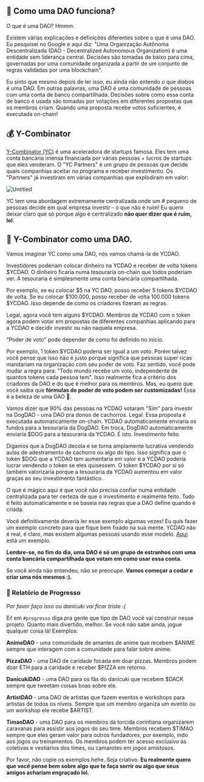 👻 Como uma DAO funciona?
----------------------

O que é uma DAO? Hmmm.

Existem várias explicações e definições diferentes sobre o que é uma DAO. Eu pesquisei no Google e aqui diz: "Uma Organização Autônoma Descentralizada (DAO - Decentralized Autonomous Organization) é uma entidade sem liderança central. Decisões são tomadas de baixo para cima, governadas por uma comunidade organizada a partir de um conjunto de regras validadas por uma blockchain".

Eu sinto que mesmo depois de ler isso, eu ainda não entendo o que diabos é uma DAO. Em outras palavras, uma DAO é uma comunidade de pessoas com uma conta de banco compartilhada. Decisões sobre como essa conta de banco é usada são tomadas por votações em diferentes propostas que os membros criam. Quando uma proposta recebe votos suficientes, é executada on-chain!

💰 Y-Combinator
----------------------

[Y-Combinator (YC)](https://www.ycombinator.com/) é uma aceleradora de startups famosa. Eles tem uma conta bancária imensa financiada por várias pessoas + lucros de startups que eles venderam. O "YC Partners" é um grupo de pessoas que decide quais companhias aceitar no programa e receber investimento. Os "Partners" já investiram em várias companhias que explodiram em valor:

![Untitled](https://i.imgur.com/ocP0bNm.png)

YC tem uma abordagem extremamente centralizada onde um # pequeno de pessoas decide em qual empresa investir - o que não é ruim! Eu quero deixar claro que só porque algo é centralizado **não quer dizer que é ruim, lol.** 

🤠 Y-Combinator como uma DAO.
----------------------

Vamos imaginar YC como uma DAO, nós vamos chamá-la de YCDAO.

Investidores poderiam colocar dinheiro na YCDAO e receber de volta tokens $YCDAO. O dinheiro ficaria numa tesouraria on-chain que todos poderiam ver. A tesouraria é simplesmente uma conta bancária compartilhada.

Por exemplo, se eu colocar $5 na YC DAO, posso receber 5 tokens $YCDAO de volta. Se eu colocar $100.000, posso receber de volta 100.000 tokens $YCDAO. Isso depende de como os criadores fizeram as regras.

Legal, agora você tem alguns $YCDAO. Membros da YCDAO com o token agora podem votar em propostas de diferentes companhias aplicando para a YCDAO e decidir investir ou não naquela empresa.

"Poder de voto" pode depender de como foi definido no início.

Por exemplo, 1 token $YCDAO poderia ser igual a um voto. Porém talvez você pense que isso não é justo porque significa que pessoas super ricas mandariam na organização com seu poder de voto. Faz sentido, você pode mudar a regra para: "Todo mundo recebe um voto, independente de quantos tokens cada pessoa tem". Isso realmente fica a critério dos criadores da DAO e do que é melhor para os membros. Mas, eu quero que você saiba que **fórmulas de poder de voto podem ser customizadas!** Essa é a beleza de uma DAO 🌸.

Vamos dizer que 90% das pessoas na YCDAO votaram "Sim" para investir na DogDAO - uma DAO pra donos de cachorros. Legal. Essa proposta é executada automaticamente on-chain. YCDAO automaticamente enviaria os fundos para a tesouraria da DogDAO. Em troca, DogDAO automaticamente enviaria $DOG para a tesouraria da YCDAO. É isto. Investimento feito.

Digamos que a DogDAO decola e se torna amplamente lucrativa vendendo aulas de adestramento de cachorro ou algo do tipo. Isso significa que o token $DOG que a YCDAO tem aumentaria em valor e a YCDAO poderia lucrar vendendo o token se eles quisessem. O token $YCDAO por si só também valorizaria porque a tesouraria da YCDAO aumentou em valor graças ao seu investimento fantástico.

O que é mágico aqui é que você não precisa confiar numa entidade centralizada para ter certeza de que o investimento é realmente feito. Tudo é feito automaticamente e se baseia nas regras que a DAO define quando é criada.

Você definitivamente deveria ler esse exemplo algumas vezes! Eu quis fazer um exemplo concreto para que fique bem fixado na sua mente. YCDAO não é real, é claro, mas existem algumas pessoas usando esse modelo. [Aqui](https://www.hyperscalefund.com/) está um exemplo.

**Lembre-se, no fim do dia, uma DAO é só um grupo de estranhos com uma conta bancária compartilhada que votam em como usar essa conta.**

Se você ainda não entendeu, não se preocupe. **Vamos começar a codar e criar uma nós mesmos :).**

### 🚨 Relatório de Progresso

*Por favor faça isso ou danicuki vai ficar triste :(*

Ei! em `#progresso` diga pra gente que tipo de DAO você vai construir nesse projeto. Quanto mais divertido, melhor. Se você não sabe ainda, jogue qualquer coisa lá! Exemplos:

**AnimeDAO** - uma comunidade de amantes de anime que recebem $ANIME sempre que interagem com a comunidade para falar sobre anime.

**PizzaDAO** - uma DAO de caridade focada em doar pizzas. Membros podem doar ETH para a caridade e receber $PIZZA em retorno.

**DanicukiDAO** - uma DAO para os fãs do danicuki que recebem $DACK sempre que tweetam coisas boas sobre ele.

**ArtistDAO** - uma DAO de artistas que fazem eventos e workshops para artistas de todos os níveis. Sempre que um membro organiza um evento ou um workshop ele recebe $ARTIST.

**TimaoDAO** - uma DAO para os membros da torcida corintiana organizarem caravanas para assistir aos jogos do seu time. Membros recebem $TIMAO sempre que eles geram valor para outros fundadores, por exemplo, indo aos jogos ou treinamentos. Os membros podem ter acesso exclusivo às coletivas e vestiários dos times, ou camarotes em jogos amistosos.

Por favor, não copie os exemplos hehe. Seja criativo. **Eu realmente quero que você pense bem sobre algo que te faça sorrir ou algo que seus amigos achariam engraçado lol.**